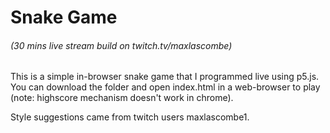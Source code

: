 # Snake Game
###### (30 mins live stream build on twitch.tv/maxlascombe)

This is a simple in-browser snake game that I programmed live using p5.js. You can download the folder and open index.html in a web-browser to play (note: highscore mechanism doesn't work in chrome).

Style suggestions came from twitch users maxlascombe1.
